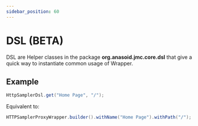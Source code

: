 ```yaml
---
sidebar_position: 60
---
```


# DSL (BETA)

DSL are Helper classes in the package **org.anasoid.jmc.core.dsl** that give a quick way to instantiate common usage of Wrapper.

## Example

```java
HttpSamplerDsl.get("Home Page", "/");
```

Equivalent to:

```java
HTTPSamplerProxyWrapper.builder().withName("Home Page").withPath("/");
```
